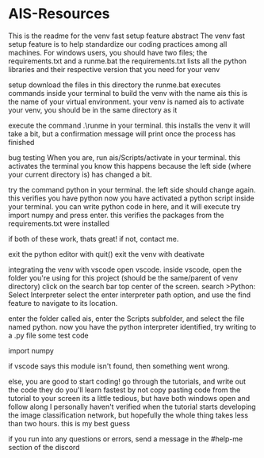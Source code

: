# AIS-Resources
This is the readme for the venv fast setup feature
abstract
The venv fast setup feature is to help standardize our coding practices among all machines. For windows users, you should have two files; the requirements.txt and a runme.bat the requirements.txt lists all the python libraries and their respective version that you need for your venv

setup
download the files in this directory the runme.bat executes commands inside your terminal to build the venv with the name ais this is the name of your virtual environment. your venv is named ais to activate your venv, you should be in the same directory as it

execute the command .\runme in your terminal. this installs the venv it will take a bit, but a confirmation message will print once the process has finished

bug testing
When you are, run ais/Scripts/activate in your terminal. this activates the terminal you know this happens because the left side (where your current directory is) has changed a bit.

try the command python in your terminal. the left side should change again. this verifies you have python now you have activated a python script inside your terminal. you can write python code in here, and it will execute try import numpy and press enter. this verifies the packages from the requirements.txt were installed

if both of these work, thats great! if not, contact me.

exit the python editor with quit() exit the venv with deativate

integrating the venv with vscode
open vscode. inside vscode, open the folder you're using for this project (should be the same/parent of venv directory) click on the search bar top center of the screen. search >Python: Select Interpreter select the enter interpreter path option, and use the find feature to navigate to its location.

enter the folder called ais, enter the Scripts subfolder, and select the file named python. now you have the python interpreter identified, try writing to a .py file some test code

import numpy

if vscode says this module isn't found, then something went wrong.

else, you are good to start coding! go through the tutorials, and write out the code they do you'll learn fastest by not copy pasting code from the tutorial to your screen its a little tedious, but have both windows open and follow along I personally haven't verified when the tutorial starts developing the image classification network, but hopefully the whole thing takes less than two hours. this is my best guess

if you run into any questions or errors, send a message in the #help-me section of the discord
